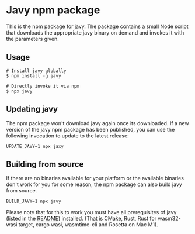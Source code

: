 # Javy npm package

This is the npm package for javy. The package contains a small Node script
that downloads the appropriate javy binary on demand and invokes it with the
parameters given. 

## Usage

```
# Install javy globally
$ npm install -g javy

# Directly invoke it via npm
$ npx javy
```

## Updating javy

The npm package won't download javy again once its downloaded. If a new
version of the javy npm package has been published, you can use the following
invocation to update to the latest release:

```
UPDATE_JAVY=1 npx jaxy
```

## Building from source

If there are no binaries available for your platform or the available binaries
don't work for you for some reason, the npm package can also build javy from 
source.

```
BUILD_JAVY=1 npx javy
```

Please note that for this to work you must have all prerequisites of javy
(listed in the [README]) installed. (That is CMake, Rust, Rust for wasm32-wasi
target, cargo wasi, wasmtime-cli and Rosetta on Mac M1).

[README]: https://github.com/Shopify/javy/blob/main/README.md


